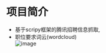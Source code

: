 # 项目简介  
  - 基于scripy框架的腾讯招聘信息抓取,  
  - 职位要求词云(wordcloud)  
  ![image](https://github.com/601222543/tencentSpider/raw/master/wordcloud/artcle.png)
